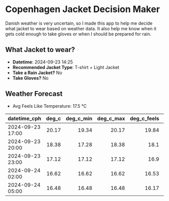 
# Copenhagen Jacket Decision Maker

Danish weather is very uncertain, so I made this app to help me decide what jacket to wear based on weather data. 
It also help me know when it gets cold enough to take gloves or when I should be prepared for rain.

## What Jacket to wear?

- **Datetime**: 2024-09-23 14:25
- **Recommended Jacket Type**: T-shirt + Light Jacket
- **Take a Rain Jacket?** No
- **Take Gloves?** No

## Weather Forecast
- Avg Feels Like Temperature: 17.5 °C

| datetime_cph     |   deg_c |   deg_c_min |   deg_c_max |   deg_c_feels | weather   | wind   | rain   |
|:-----------------|--------:|------------:|------------:|--------------:|:----------|:-------|:-------|
| 2024-09-23 17:00 |   20.17 |       19.34 |       20.17 |         19.84 | Clouds    | Low    | None   |
| 2024-09-23 20:00 |   18.38 |       17.28 |       18.38 |         18.1  | Clouds    | Low    | None   |
| 2024-09-23 23:00 |   17.12 |       17.12 |       17.12 |         16.9  | Clouds    | Low    | None   |
| 2024-09-24 02:00 |   16.62 |       16.62 |       16.62 |         16.53 | Clouds    | Low    | None   |
| 2024-09-24 05:00 |   16.48 |       16.48 |       16.48 |         16.17 | Clouds    | Low    | None   |
        